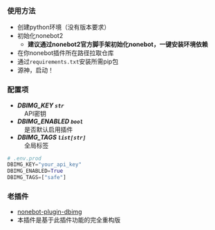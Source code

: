 ### 使用方法
* 创建python环境（没有版本要求）
* 初始化nonebot2
  * __建议通过nonebot2官方脚手架初始化nonebot，一键安装环境依赖__
* 在你nonebot插件所在路径拉取仓库
* 通过```requirements.txt```安装所需pip包
* 源神，启动！

### 配置项
- ***DBIMG_KEY `str`***  
  &nbsp;&nbsp;&nbsp;&nbsp;API密钥  
- ***DBIMG_ENABLED `bool`***  
  &nbsp;&nbsp;&nbsp;&nbsp;是否默认启用插件
- ***DBIMG_TAGS `list[str]`***  
  &nbsp;&nbsp;&nbsp;&nbsp;全局标签
```python
# .env.prod
DBIMG_KEY="your_api_key"
DBIMG_ENABLED=True
DBIMG_TAGS=["safe"]
```

### 老插件
* [nonebot-plugin-dbimg](https://github.com/leonsu-l/nonebot-plugin-dbimg)
* 本插件是基于此插件功能的完全重构版
